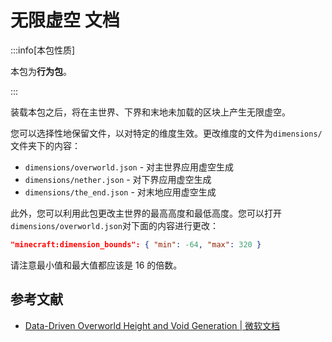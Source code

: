 # 无限虚空 文档

:::info[本包性质]

本包为**行为包**。

:::

装载本包之后，将在主世界、下界和末地未加载的区块上产生无限虚空。

您可以选择性地保留文件，以对特定的维度生效。更改维度的文件为`dimensions/`文件夹下的内容：
- `dimensions/overworld.json` - 对主世界应用虚空生成
- `dimensions/nether.json` - 对下界应用虚空生成
- `dimensions/the_end.json` - 对末地应用虚空生成

此外，您可以利用此包更改主世界的最高高度和最低高度。您可以打开`dimensions/overworld.json`对下面的内容进行更改：

```json title="dimensions/overworld.json"
"minecraft:dimension_bounds": { "min": -64, "max": 320 }
```

请注意最小值和最大值都应该是 16 的倍数。

## 参考文献

* [Data-Driven Overworld Height and Void Generation | 微软文档](https://learn.microsoft.com/en-us/minecraft/creator/documents/datadrivenoverworldheight?view=minecraft-bedrock-stable)
